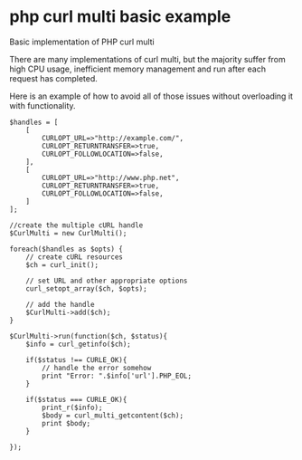 # php curl multi basic example
Basic implementation of PHP curl multi

There are many implementations of curl multi, but the majority suffer from high CPU usage, inefficient memory management and run after each request has completed.

Here is an example of how to avoid all of those issues without overloading it with functionality.

```
$handles = [
    [
        CURLOPT_URL=>"http://example.com/",
        CURLOPT_RETURNTRANSFER=>true,
        CURLOPT_FOLLOWLOCATION=>false,
    ],
    [
        CURLOPT_URL=>"http://www.php.net",
        CURLOPT_RETURNTRANSFER=>true,
        CURLOPT_FOLLOWLOCATION=>false,
    ]
];
    
//create the multiple cURL handle
$CurlMulti = new CurlMulti();

foreach($handles as $opts) {
    // create cURL resources
    $ch = curl_init();

    // set URL and other appropriate options
    curl_setopt_array($ch, $opts);

    // add the handle
    $CurlMulti->add($ch);
}

$CurlMulti->run(function($ch, $status){
    $info = curl_getinfo($ch);

    if($status !== CURLE_OK){
        // handle the error somehow
        print "Error: ".$info['url'].PHP_EOL;
    }

    if($status === CURLE_OK){
        print_r($info);
        $body = curl_multi_getcontent($ch);
        print $body;
    }

});

```
